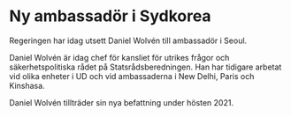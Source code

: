 # Ny ambassadör i Sydkorea

Regeringen har idag utsett Daniel Wolvén till ambassadör i Seoul.

Daniel Wolvén är idag chef för kansliet för utrikes frågor och säkerhetspolitiska rådet på Statsrådsberedningen. Han har tidigare arbetat vid olika enheter i UD och vid ambassaderna i New Delhi, Paris och Kinshasa.

Daniel Wolvén tillträder sin nya befattning under hösten 2021.
